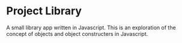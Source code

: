 # Project Library

A small library app written in Javascript. This is an exploration of the concept of objects and object constructers in Javascript.
